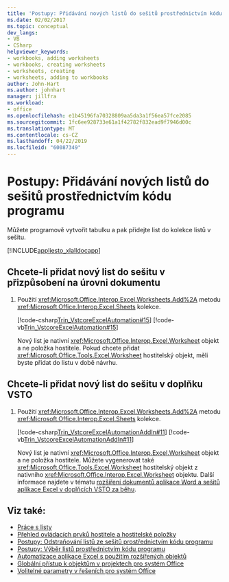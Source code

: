 ```yaml
---
title: 'Postupy: Přidávání nových listů do sešitů prostřednictvím kódu programu'
ms.date: 02/02/2017
ms.topic: conceptual
dev_langs:
- VB
- CSharp
helpviewer_keywords:
- workbooks, adding worksheets
- workbooks, creating worksheets
- worksheets, creating
- worksheets, adding to workbooks
author: John-Hart
ms.author: johnhart
manager: jillfra
ms.workload:
- office
ms.openlocfilehash: e1b45196fa70328809aa5da3a1f56ea57fce2085
ms.sourcegitcommit: 1fc6ee928733e61a1f42782f832ead9f7946d00c
ms.translationtype: MT
ms.contentlocale: cs-CZ
ms.lasthandoff: 04/22/2019
ms.locfileid: "60087349"
---
```

# <a name="how-to-programmatically-add-new-worksheets-to-workbooks"></a>Postupy: Přidávání nových listů do sešitů prostřednictvím kódu programu
  Můžete programově vytvořit tabulku a pak přidejte list do kolekce listů v sešitu.

 [!INCLUDE[appliesto_xlalldocapp](../vsto/includes/appliesto-xlalldocapp-md.md)]

## <a name="to-add-a-new-worksheet-to-a-workbook-in-a-document-level-customization"></a>Chcete-li přidat nový list do sešitu v přizpůsobení na úrovni dokumentu

1. Použití <xref:Microsoft.Office.Interop.Excel.Worksheets.Add%2A> metodu <xref:Microsoft.Office.Interop.Excel.Sheets> kolekce.

     [!code-csharp[Trin_VstcoreExcelAutomation#15](../vsto/codesnippet/CSharp/Trin_VstcoreExcelAutomationCS/Sheet1.cs#15)]
     [!code-vb[Trin_VstcoreExcelAutomation#15](../vsto/codesnippet/VisualBasic/Trin_VstcoreExcelAutomation/Sheet1.vb#15)]

     Nový list je nativní <xref:Microsoft.Office.Interop.Excel.Worksheet> objekt a ne položka hostitele. Pokud chcete přidat <xref:Microsoft.Office.Tools.Excel.Worksheet> hostitelský objekt, měli byste přidat do listu v době návrhu.

## <a name="to-add-a-new-worksheet-to-a-workbook-in-a-vsto-add-in"></a>Chcete-li přidat nový list do sešitu v doplňku VSTO

1. Použití <xref:Microsoft.Office.Interop.Excel.Worksheets.Add%2A> metodu <xref:Microsoft.Office.Interop.Excel.Sheets> kolekce.

     [!code-csharp[Trin_VstcoreExcelAutomationAddIn#11](../vsto/codesnippet/CSharp/trin_vstcoreexcelautomationaddin/ThisAddIn.cs#11)]
     [!code-vb[Trin_VstcoreExcelAutomationAddIn#11](../vsto/codesnippet/VisualBasic/trin_vstcoreexcelautomationaddin/ThisAddIn.vb#11)]

     Nový list je nativní <xref:Microsoft.Office.Interop.Excel.Worksheet> objekt a ne položka hostitele. Můžete vygenerovat také <xref:Microsoft.Office.Tools.Excel.Worksheet> hostitelský objekt z nativního <xref:Microsoft.Office.Interop.Excel.Worksheet> objektu. Další informace najdete v tématu [rozšíření dokumentů aplikace Word a sešitů aplikace Excel v doplňcích VSTO za běhu](../vsto/extending-word-documents-and-excel-workbooks-in-vsto-add-ins-at-run-time.md).

## <a name="see-also"></a>Viz také:
- [Práce s listy](../vsto/working-with-worksheets.md)
- [Přehled ovládacích prvků hostitele a hostitelské položky](../vsto/host-items-and-host-controls-overview.md)
- [Postupy: Odstraňování listů ze sešitů prostřednictvím kódu programu](../vsto/how-to-programmatically-delete-worksheets-from-workbooks.md)
- [Postupy: Výběr listů prostřednictvím kódu programu](../vsto/how-to-programmatically-select-worksheets.md)
- [Automatizace aplikace Excel s použitím rozšířených objektů](../vsto/automating-excel-by-using-extended-objects.md)
- [Globální přístup k objektům v projektech pro systém Office](../vsto/global-access-to-objects-in-office-projects.md)
- [Volitelné parametry v řešeních pro systém Office](../vsto/optional-parameters-in-office-solutions.md)
